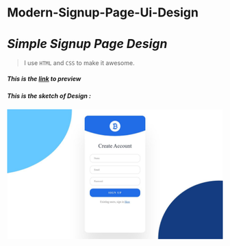 # Modern-Signup-Page-Ui-Design

# __*Simple Signup Page Design*__

> I use `HTML` and `CSS` to make it awesome.

##### This is the [link](https://modern-signup-page-ui-design.vercel.app/) to preview

##### This is the sketch of Design :

![Scetch](images/modern-signup-page-ui-design-vercel-app-.jpg)
